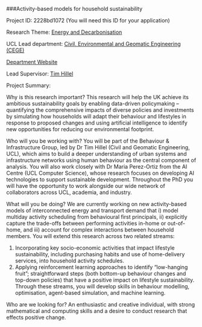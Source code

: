 ###Activity-based models for household sustainability

Project ID: 2228bd1072
(You will need this ID for your application)

Research Theme: [Energy and Decarbonisation](../themes/energy-and-decarbonisation.md)

UCL Lead department: [Civil, Environmental and Geomatic Engineering (CEGE)](../departments/civil-environmental-and-geomatic-engineering.md)

[Department Website](https://www.ucl.ac.uk/civil-environmental-geomatic-engineering)

Lead Supervisor: [Tim Hillel](https://iris.ucl.ac.uk/iris/browse/profile?upi=THILL50)

Project Summary:

Why is this research important?
This research will help the UK achieve its ambitious sustainability goals by enabling data-driven policymaking – quantifying the comprehensive impacts of diverse policies and investments by simulating how households will adapt their behaviour and lifestyles in response to proposed changes and using artificial intelligence to identify new opportunities for reducing our environmental footprint.

Who will you be working with?
You will be part of the Behaviour & Infrastructure Group, led by Dr Tim Hillel (Civil and Geomatic Engineering, UCL), which aims to build a deeper understanding of urban systems and infrastructure networks using human behaviour as the central component of analysis. You will also work closely with Dr Maria Perez-Ortiz from the AI Centre (UCL Computer Science), whose research focuses on developing AI technologies to support sustainable development. Throughout the PhD you will have the opportunity to work alongside our wide network of collaborators across UCL, academia, and industry.

What will you be doing?
We are currently working on new activity-based models of interconnected energy and transport demand that i) model multiday activity scheduling from behavioural first principals, ii) explicitly capture the trade-offs between performing activities in-home or out-of-home, and iii) account for complex interactions between household members. You will extend this research across two related streams:
1. Incorporating key socio-economic activities that impact lifestyle sustainability, including purchasing habits and use of home-delivery services, into household activity schedules.
2. Applying reinforcement learning approaches to identify “low-hanging fruit”; straightforward steps (both bottom-up behaviour changes and top-down policies) that have a positive impact on lifestyle sustainability.
Through these streams, you will develop skills in behaviour modelling, optimisation, agent-based simulation, and machine learning.

Who are we looking for?
An enthusiastic and creative individual, with strong mathematical and computing skills and a desire to conduct research that effects positive change.
